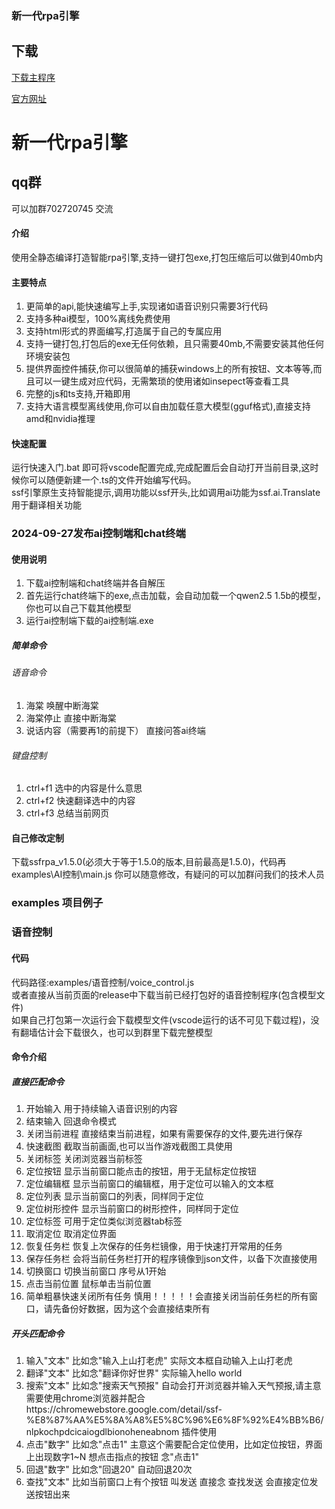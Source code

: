 ### 新一代rpa引擎

## 下载
[下载主程序](https://github.com/SSFRPA/ssfrpa/releases/download/v1.43.3/ssfrpa_v1.43.3.zip)

[官方网址](https://www.qweaa.com)
# 新一代rpa引擎

## qq群
可以加群702720745 交流

#### 介绍
  使用全静态编译打造智能rpa引擎,支持一键打包exe,打包压缩后可以做到40mb内

#### 主要特点
  1. 更简单的api,能快速编写上手,实现诸如语音识别只需要3行代码<br>
  2. 支持多种ai模型，100%离线免费使用<br>
  3. 支持html形式的界面编写,打造属于自己的专属应用<br>
  4. 支持一键打包,打包后的exe无任何依赖，且只需要40mb,不需要安装其他任何环境安装包<br>
  5. 提供界面控件捕获,你可以很简单的捕获windows上的所有按钮、文本等等,而且可以一键生成对应代码，无需繁琐的使用诸如insepect等查看工具<br>
  6. 完整的js和ts支持,开箱即用<br>
  7. 支持大语言模型离线使用,你可以自由加载任意大模型(gguf格式),直接支持amd和nvidia推理<br>

#### 快速配置
  运行快速入门.bat 即可将vscode配置完成,完成配置后会自动打开当前目录,这时候你可以随便新建一个.ts的文件开始编写代码。<br>
  ssf引擎原生支持智能提示,调用功能以ssf开头,比如调用ai功能为ssf.ai.Translate 用于翻译相关功能


### 2024-09-27发布ai控制端和chat终端
#### 使用说明
1. 下载ai控制端和chat终端并各自解压
2. 首先运行chat终端下的exe,点击加载，会自动加载一个qwen2.5 1.5b的模型，你也可以自己下载其他模型
3. 运行ai控制端下载的ai控制端.exe
##### 简单命令
###### 语音命令
1. 海棠 唤醒中断海棠
2. 海棠停止  直接中断海棠
3. 说话内容（需要再1的前提下） 直接问答ai终端


###### 键盘控制
1. ctrl+f1  选中的内容是什么意思
2. ctrl+f2  快速翻译选中的内容
3. ctrl+f3  总结当前网页

#### 自己修改定制
下载ssfrpa_v1.5.0(必须大于等于1.5.0的版本,目前最高是1.5.0)，代码再examples\AI控制\main.js 你可以随意修改，有疑问的可以加群问我们的技术人员
   


### examples 项目例子

### 语音控制
#### 代码 
代码路径:examples/语音控制/voice_control.js <br>
或者直接从当前页面的release中下载当前已经打包好的语音控制程序(包含模型文件)<br>
如果自己打包第一次运行会下载模型文件(vscode运行的话不可见下载过程)，没有翻墙估计会下载很久，也可以到群里下载完整模型<br>

#### 命令介绍
##### 直接匹配命令
1. 开始输入  用于持续输入语音识别的内容
2. 结束输入  回退命令模式
3. 关闭当前进程 直接结束当前进程，如果有需要保存的文件,要先进行保存
4. 快速截图 截取当前画面,也可以当作游戏截图工具使用
5. 关闭标签 关闭浏览器当前标签
6. 定位按钮 显示当前窗口能点击的按钮，用于无鼠标定位按钮
7. 定位编辑框 显示当前窗口的编辑框，用于定位可以输入的文本框
8. 定位列表 显示当前窗口的列表，同样同于定位
9. 定位树形控件 显示当前窗口的树形控件，同样同于定位
10. 定位标签 可用于定位类似浏览器tab标签
11. 取消定位 取消定位界面
12. 恢复任务栏 恢复上次保存的任务栏镜像，用于快速打开常用的任务
13. 保存任务栏 会将当前任务栏打开的程序镜像到json文件，以备下次直接使用
14. 切换窗口 切换当前窗口 序号从1开始 
15. 点击当前位置 鼠标单击当前位置
16. 简单粗暴快速关闭所有任务 慎用！！！！！会直接关闭当前任务栏的所有窗口，请先备份好数据，因为这个会直接结束所有

##### 开头匹配命令
1. 输入"文本"  比如念"输入上山打老虎" 实际文本框自动输入上山打老虎
2. 翻译"文本"  比如念"翻译你好世界" 实际输入hello world
3. 搜索"文本"  比如念"搜索天气预报" 自动会打开浏览器并输入天气预报,请主意需要使用chrome浏览器并配合https://chromewebstore.google.com/detail/ssf-%E8%87%AA%E5%8A%A8%E5%8C%96%E6%8F%92%E4%BB%B6/nlpkochpdcicaiogdlbionoheneabnom 插件使用
4. 点击"数字"  比如念"点击1" 主意这个需要配合定位使用，比如定位按钮，界面上出现数字1~N 想点击指点的按钮 念"点击1"
5. 回退"数字"  比如念"回退20"  自动回退20次
6. 查找"文本"  比如当前窗口上有个按钮 叫发送  直接念 查找发送 会直接定位发送按钮出来
